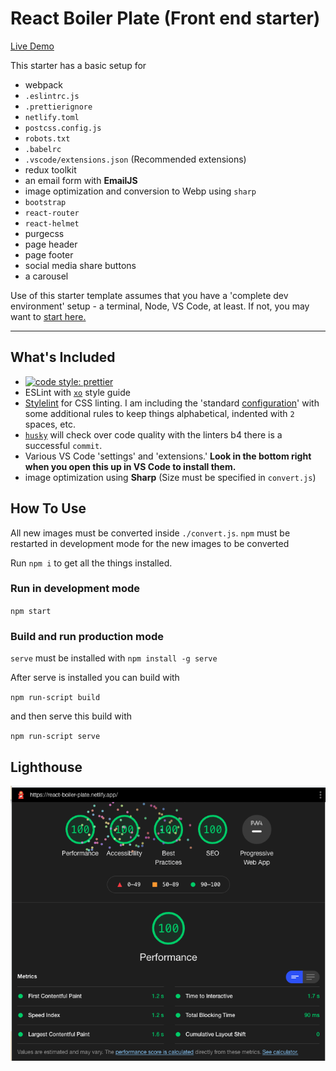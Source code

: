 # React Boiler Plate (Front end starter)

[Live Demo](https://react-boiler-plate.netlify.app/)

This starter has a basic setup for

- webpack
- `.eslintrc.js`
- `.prettierignore`
- `netlify.toml`
- `postcss.config.js`
- `robots.txt`
- `.babelrc`
- `.vscode/extensions.json` (Recommended extensions)
- redux toolkit
- an email form with **EmailJS**
- image optimization and conversion to Webp using `sharp`
- `bootstrap`
- `react-router`
- `react-helmet`
- purgecss
- page header
- page footer
- social media share buttons
- a carousel

Use of this starter template assumes that you have a 'complete dev environment' setup - a terminal, Node, VS Code, at least. If not, you may want to [start here.](https://www.notion.so/codefinity/Setting-up-a-Local-Dev-Environment-for-JS-02a4e9f4a30043d3a8e7d109be3448f4)

---

## What's Included

- [![code style: prettier](https://img.shields.io/badge/code_style-prettier-ff69b4.svg?style=flat-square)](https://github.com/prettier/prettier)
- ESLint with [`xo`](https://github.com/xojs/xo) style guide
- [Stylelint](https://stylelint.io/) for CSS linting. I am including the 'standard [configuration](https://stylelint.io/user-guide/configure)' with some additional rules to keep things alphabetical, indented with `2` spaces, etc.
- [`husky`](https://www.npmjs.com/package/husky) will check over code quality with the linters b4 there is a successful `commit`.
- Various VS Code 'settings' and 'extensions.' **Look in the bottom right when you open this up in VS Code to install them.**
- image optimization using **Sharp** (Size must be specified in `convert.js`)

## How To Use

All new images must be converted inside `./convert.js`. 
`npm` must be restarted in development mode for the new images to be converted

Run `npm i` to get all the things installed.

### Run in development mode
`npm start`
### Build and run production mode
`serve` must be installed with `npm install -g serve`

After serve is installed you can build with 

`npm run-script build`

and then serve this build with

`npm run-script serve`

## Lighthouse

![100% Lighthouse Score](./src/assets/images/100-lighthouse-score.png)
